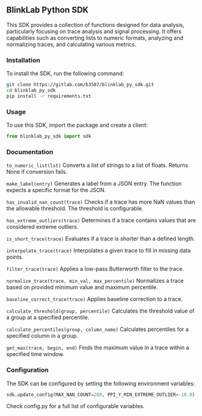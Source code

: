 ## BlinkLab Python SDK

This SDK provides a collection of functions designed for data analysis, particularly focusing on trace analysis and
signal processing. It offers capabilities such as converting lists to numeric formats, analyzing and normalizing traces,
and calculating various metrics.

### Installation

To install the SDK, run the following command:

```bash
git clone https://gitlab.com/b3587/blinklab_py_sdk.git
cd blinklab_py_sdk
pip install -r requirements.txt
```

### Usage

To use this SDK, import the package and create a client:

```python
from blinklab_py_sdk import sdk
```

### Documentation

`to_numeric_list(lst)`
Converts a list of strings to a list of floats. Returns None if conversion fails.

`make_label(entry)`
Generates a label from a JSON entry. The function expects a specific format for the JSON.

`has_invalid_nan_count(trace)`
Checks if a trace has more NaN values than the allowable threshold. The threshold is configurable.

`has_extreme_outliers(trace)`
Determines if a trace contains values that are considered extreme outliers.

`is_short_trace(trace)`
Evaluates if a trace is shorter than a defined length.

`interpolate_trace(trace)`
Interpolates a given trace to fill in missing data points.

`filter_trace(trace)`
Applies a low-pass Butterworth filter to the trace.

`normalize_trace(trace, min_val, max_percentile)`
Normalizes a trace based on provided minimum value and maximum percentile.

`baseline_correct_trace(trace)`
Applies baseline correction to a trace.

`calculate_threshold(group, percentile)`
Calculates the threshold value of a group at a specified percentile.

`calculate_percentiles(group, column_name)`
Calculates percentiles for a specified column in a group.

`get_max(trace, begin, end)`
Finds the maximum value in a trace within a specified time window.

### Configuration

The SDK can be configured by setting the following environment variables:

```python
sdk.update_config(MAX_NAN_COUNT=200, PPI_Y_MIN_EXTREME_OUTLIER=-10.0)
```

Check config.py for a full list of configurable variables.